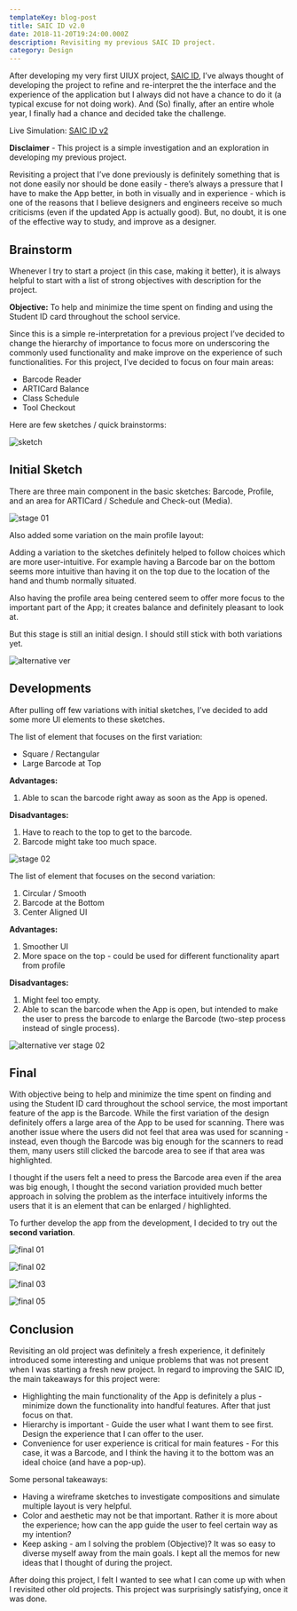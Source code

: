 ```yaml
---
templateKey: blog-post
title: SAIC ID v2.0
date: 2018-11-20T19:24:00.000Z
description: Revisiting my previous SAIC ID project.
category: Design
---
```

After developing my very first UIUX project, [SAIC ID](https://withoutwax.me/blog/2017/10/18/saic-student-card-app), I’ve always thought of developing the project to refine and re-interpret the the interface and the experience of the application but I always did not have a chance to do it (a typical excuse for not doing work). And (So) finally, after an entire whole year, I finally had a chance and decided take the challenge.

Live Simulation: [SAIC ID v2](https://projects.invisionapp.com/share/A9OHN32B3G6#/screens)

**Disclaimer** - This project is a simple investigation and an exploration in developing my previous project.

Revisiting a project that I’ve done previously is definitely something that is not done easily nor should be done easily - there’s always a pressure that I have to make the App better, in both in visually and in experience - which is one of the reasons that I believe designers and engineers receive so much criticisms (even if the updated App is actually good). But, no doubt, it is one of the effective way to study, and improve as a designer.

## Brainstorm

Whenever I try to start a project (in this case, making it better), it is always helpful to start with a list of strong objectives with description for the project.

**Objective:** To help and minimize the time spent on finding and using the Student ID card throughout the school service.

Since this is a simple re-interpretation for a previous project I’ve decided to change the hierarchy of importance to focus more on underscoring the commonly used functionality and make improve on the experience of such functionalities. For this project, I’ve decided to focus on four main areas:

* Barcode Reader
* ARTICard Balance
* Class Schedule
* Tool Checkout

Here are few sketches / quick brainstorms:

![sketch](/img/initial-brainstorm-_-sketches-01.png "sketch")

## Initial Sketch

There are three main component in the basic sketches: Barcode, Profile, and an area for ARTICard / Schedule and Check-out (Media).

![stage 01](/img/screen-shot-2019-02-25-at-1.28.22-pm.png "stage 01")

Also added some variation on the main profile layout:

Adding a variation to the sketches definitely helped to follow choices which are more user-intuitive. For example having a Barcode bar on the bottom seems more intuitive than having it on the top due to the location of the hand and thumb normally situated.

Also having the profile area being centered seem to offer more focus to the important part of the App; it creates balance and definitely pleasant to look at.

But this stage is still an initial design. I should still stick with both variations yet.

![alternative ver](/img/04.png "alternative ver")

## Developments

After pulling off few variations with initial sketches, I’ve decided to add some more UI elements to these sketches.

The list of element that focuses on the first variation:

* Square / Rectangular
* Large Barcode at Top

**Advantages:**

1. Able to scan the barcode right away as soon as the App is opened.

**Disadvantages:**

1. Have to reach to the top to get to the barcode.
2. Barcode might take too much space.

![stage 02](/img/screen-shot-2019-02-25-at-1.30.35-pm.png "stage 02")

The list of element that focuses on the second variation:

1. Circular / Smooth
2. Barcode at the Bottom
3. Center Aligned UI

**Advantages:**

1. Smoother UI
2. More space on the top - could be used for different functionality apart from profile

**Disadvantages:**

1. Might feel too empty.
2. Able to scan the barcode when the App is open, but intended to make the user to press the barcode to enlarge the Barcode (two-step process instead of single process).

![alternative ver stage 02](/img/04-1-.png "alternative ver stage 02")



## Final

With objective being to help and minimize the time spent on finding and using the Student ID card throughout the school service, the most important feature of the app is the Barcode. While the first variation of the design definitely offers a large area of the App to be used for scanning. There was another issue where the users did not feel that area was used for scanning - instead, even though the Barcode was big enough for the scanners to read them, many users still clicked the barcode area to see if that area was highlighted.

I thought if the users felt a need to press the Barcode area even if the area was big enough, I thought the second variation provided much better approach in solving the problem as the interface intuitively informs the users that it is an element that can be enlarged / highlighted.

To further develop the app from the development, I decided to try out the **second variation**.

![final 01](/img/screen-shot-2019-02-25-at-1.34.38-pm.png "final 01")

![final 02](/img/screen-shot-2019-02-25-at-1.36.01-pm.png "final 02")

![final 03](/img/screen-shot-2019-02-25-at-1.36.10-pm.png "final 03")

![final 05](/img/screen-shot-2019-02-25-at-1.36.16-pm.png "final 05")

## Conclusion

Revisiting an old project was definitely a fresh experience, it definitely introduced some interesting and unique problems that was not present when I was starting a fresh new project. In regard to improving the SAIC ID, the main takeaways for this project were:

* Highlighting the main functionality of the App is definitely a plus - minimize down the functionality into handful features. After that just focus on that.
* Hierarchy is important - Guide the user what I want them to see first. Design the experience that I can offer to the user.
* Convenience for user experience is critical for main features - For this case, it was a Barcode, and I think the having it to the bottom was an ideal choice (and have a pop-up).

Some personal takeaways:

* Having a wireframe sketches to investigate compositions and simulate multiple layout is very helpful. 
* Color and aesthetic may not be that important. Rather it is more about the experience; how can the app guide the user to feel certain way as my intention?
* Keep asking - am I solving the problem (Objective)? It was so easy to diverse myself away from the main goals. I kept all the memos for new ideas that I thought of during the project.

After doing this project, I felt I wanted to see what I can come up with when I revisited other old projects. This project was surprisingly satisfying, once it was done.
